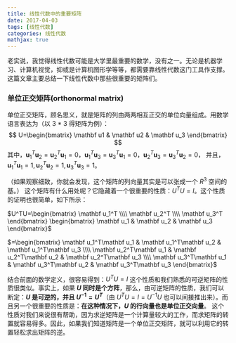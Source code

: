 ```yaml
---
title: 线性代数中的重要矩阵
date: 2017-04-03
tags: [线性代数]
categories: 线性代数
mathjax: true
---
```


老实说，我觉得线性代数可能是大学里最重要的数学，没有之一。无论是机器学习、计算机视觉，抑或是计算机图形学等等，都需要靠线性代数这门工具作支撑。这篇文章主要总结一下线性代数中那些很重要的矩阵们。

<!--more-->

### 单位正交矩阵(orthonormal matrix)
单位正交矩阵，顾名思义，就是矩阵的列由两两相互正交的单位向量组成。用数学语言表达为（以 3 * 3 得矩阵为例）：
$$
U=\begin{bmatrix} \mathbf u1 & \mathbf u2 & \mathbf u_3 \end{bmatrix}
$$
其中，$\mathbf u_1^T\mathbf u_2=\mathbf u_2^T\mathbf u_1=0$，$\mathbf u_1^T\mathbf u_3=\mathbf u_3^T\mathbf u_1=0$，$\mathbf u_2^T\mathbf u_3=\mathbf u_3^T\mathbf u_2=0$，
并且，$\mathbf u_1^T\mathbf u_1=1, \mathbf u_2^T\mathbf u_2=1, \mathbf u_3^T\mathbf u_3=1$。

（如果观察细致，你就会发现，这个矩阵的列向量其实是可以张成一个 $R^3$ 空间的基。）
这个矩阵有什么用处呢？它隐藏着一个很重要的性质：$U^TU=I$。这个性质的证明也很简单，如下所示：

$U^TU=\begin{bmatrix} \mathbf u_1^T \\\\ \mathbf u_2^T \\\\ \mathbf u_3^T \end{bmatrix} \begin{bmatrix} \mathbf u_1 &  \mathbf u_2 &  \mathbf u_3  \end{bmatrix}$

$=\begin{bmatrix} \mathbf u_1^T\mathbf u_1 & \mathbf u_1^T\mathbf u_2 & \mathbf u_1^T\mathbf u_3 \\\\ \mathbf u_2^T\mathbf u_1 & \mathbf u_2^T\mathbf u_2 & \mathbf u_2^T\mathbf u_3 \\\\ \mathbf u_3^T\mathbf u_1 & \mathbf u_3^T\mathbf u_2 & \mathbf u_3^T\mathbf u_3  \end{bmatrix}$

结合前面的数学定义，很容易得到：$U^TU=I$
这个性质和我们熟悉的可逆矩阵的性质很类似。事实上，如果 **$U$ 同时是个方阵**，那么，由可逆矩阵的性质，我们可以断定：**$U$ 是可逆的，并且 $U^{-1}=U^T$**（由 $U^TU=I=U^{-1}U$ 也可以间接推出来）。而且另一个很重要的性质是：**在这种情况下，$U$ 的行向量也是单位正交向量**。
这个性质对我们来说很有帮助，因为求逆矩阵是一个计算量较大的工作，而求矩阵的转置就容易得多。因此，如果我们知道矩阵是一个单位正交矩阵，就可以利用它的转置轻松求出矩阵的逆。